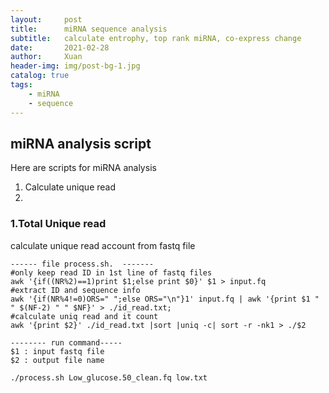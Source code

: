 ```yaml
---
layout:     post
title:      miRNA sequence analysis
subtitle:   calculate entrophy, top rank miRNA, co-express change
date:       2021-02-28
author:     Xuan
header-img: img/post-bg-1.jpg
catalog: true
tags:
    - miRNA 
    - sequence
---
```


## miRNA analysis script

Here are scripts for miRNA analysis

1. Calculate unique read
2. 


### 1.Total Unique read

calculate unique read account from fastq file

```
------ file process.sh.  -------
#only keep read ID in 1st line of fastq files
awk '{if((NR%2)==1)print $1;else print $0}' $1 > input.fq
#extract ID and sequence info
awk '{if(NR%4!=0)ORS=" ";else ORS="\n"}1' input.fq | awk '{print $1 " " $(NF-2) " " $NF}' > ./id_read.txt;
#calculate uniq read and it count
awk '{print $2}' ./id_read.txt |sort |uniq -c| sort -r -nk1 > ./$2

-------- run command-----
$1 : input fastq file
$2 : output file name

./process.sh Low_glucose.50_clean.fq low.txt
```

